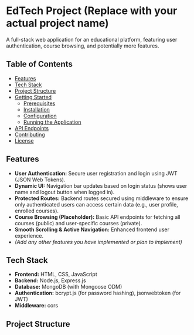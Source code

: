 # EdTech Project (Replace with your actual project name)

A full-stack web application for an educational platform, featuring user authentication, course browsing, and potentially more features.

## Table of Contents

- [Features](#features)
- [Tech Stack](#tech-stack)
- [Project Structure](#project-structure)
- [Getting Started](#getting-started)
  - [Prerequisites](#prerequisites)
  - [Installation](#installation)
  - [Configuration](#configuration)
  - [Running the Application](#running-the-application)
- [API Endpoints](#api-endpoints)
- [Contributing](#contributing)
- [License](#license)

## Features

*   **User Authentication:** Secure user registration and login using JWT (JSON Web Tokens).
*   **Dynamic UI:** Navigation bar updates based on login status (shows user name and logout button when logged in).
*   **Protected Routes:** Backend routes secured using middleware to ensure only authenticated users can access certain data (e.g., user profile, enrolled courses).
*   **Course Browsing (Placeholder):** Basic API endpoints for fetching all courses (public) and user-specific courses (private).
*   **Smooth Scrolling & Active Navigation:** Enhanced frontend user experience.
*   *(Add any other features you have implemented or plan to implement)*

## Tech Stack

*   **Frontend:** HTML, CSS, JavaScript
*   **Backend:** Node.js, Express.js
*   **Database:** MongoDB (with Mongoose ODM)
*   **Authentication:** bcrypt.js (for password hashing), jsonwebtoken (for JWT)
*   **Middleware:** cors

## Project Structure